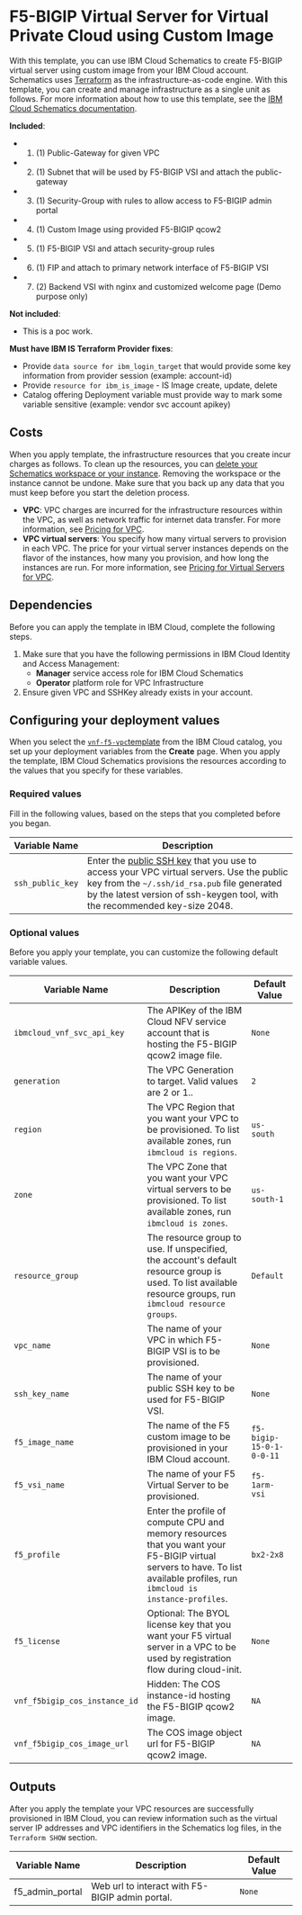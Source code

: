 # F5-BIGIP Virtual Server for Virtual Private Cloud using Custom Image

With this template, you can use IBM Cloud Schematics to create F5-BIGIP virtual server using custom image from your IBM Cloud account. Schematics uses [Terraform](https://www.terraform.io/) as the infrastructure-as-code engine. With this template, you can create and manage infrastructure as a single unit as follows. For more information about how to use this template, see the [IBM Cloud Schematics documentation](https://cloud.ibm.com/docs/schematics).

**Included**:
* 1. (1) Public-Gateway for given VPC
* 2. (1) Subnet that will be used by F5-BIGIP VSI and attach the public-gateway
* 3. (1) Security-Group with rules to allow access to F5-BIGIP admin portal
* 4. (1) Custom Image using provided F5-BIGIP qcow2
* 5. (1) F5-BIGIP VSI and attach security-group rules
* 6. (1) FIP and attach to primary network interface of F5-BIGIP VSI
* 7. (2) Backend VSI with nginx and customized welcome page (Demo purpose only)

**Not included**:
* This is a poc work.

**Must have IBM IS Terraform Provider fixes**:
* Provide `data source for ibm_login_target` that would provide some key information from provider session (example: account-id)
* Provide `resource for ibm_is_image` - IS Image create, update, delete
* Catalog offering Deployment variable must provide way to mark some variable sensitive (example: vendor svc account apikey)

## Costs

When you apply template, the infrastructure resources that you create incur charges as follows. To clean up the resources, you can [delete your Schematics workspace or your instance](https://cloud.ibm.com/docs/schematics?topic=schematics-manage-lifecycle#destroy-resources). Removing the workspace or the instance cannot be undone. Make sure that you back up any data that you must keep before you start the deletion process.

* **VPC**: VPC charges are incurred for the infrastructure resources within the VPC, as well as network traffic for internet data transfer. For more information, see [Pricing for VPC](https://cloud.ibm.com/docs/vpc-on-classic?topic=vpc-on-classic-pricing-for-vpc).
* **VPC virtual servers**: You specify how many virtual servers to provision in each VPC. The price for your virtual server instances depends on the flavor of the instances, how many you provision, and how long the instances are run. For more information, see [Pricing for Virtual Servers for VPC](https://cloud.ibm.com/docs/infrastructure/vpc-on-classic?topic=vpc-on-classic-pricing-for-vpc#pricing-for-virtual-servers-for-vpc).

## Dependencies

Before you can apply the template in IBM Cloud, complete the following steps.

1.  Make sure that you have the following permissions in IBM Cloud Identity and Access Management:
    * **Manager** service access role for IBM Cloud Schematics
    * **Operator** platform role for VPC Infrastructure
2.  Ensure given VPC and SSHKey already exists in your account.

## Configuring your deployment values

When you select the [`vnf-f5-vpc`template](https://cloud.ibm.com/catalog/content/vnf-f5-vpc) from the IBM Cloud catalog, you set up your deployment variables from the **Create** page. When you apply the template, IBM Cloud Schematics provisions the resources according to the values that you specify for these variables.

### Required values
Fill in the following values, based on the steps that you completed before you began.

|Variable Name|Description|
|-------------|-----------|
|`ssh_public_key`|Enter the [public SSH key](https://cloud.ibm.com/docs/vpc-on-classic-vsi?topic=vpc-on-classic-vsi-ssh-keys) that you use to access your VPC virtual servers. Use the public key from the `~/.ssh/id_rsa.pub` file generated by the latest version of ssh-keygen tool, with the recommended key-size 2048.|

### Optional values
Before you apply your template, you can customize the following default variable values.

|Variable Name|Description|Default Value|
|-------------|-----------|-------------|
|`ibmcloud_vnf_svc_api_key`|The APIKey of the IBM Cloud NFV service account that is hosting the F5-BIGIP qcow2 image file.|`None`|
|`generation`|The VPC Generation to target. Valid values are 2 or 1..|`2`|
|`region`|The VPC Region that you want your VPC to be provisioned. To list available zones, run `ibmcloud is regions`.|`us-south`|
|`zone`|The VPC Zone that you want your VPC virtual servers to be provisioned. To list available zones, run `ibmcloud is zones`.|`us-south-1`|
|`resource_group`|The resource group to use. If unspecified, the account's default resource group is used. To list available resource groups, run `ibmcloud resource groups`.|`Default`|
|`vpc_name`|The name of your VPC in which F5-BIGIP VSI is to be provisioned.|`None`|
|`ssh_key_name`|The name of your public SSH key to be used for F5-BIGIP VSI.|`None`|
|`f5_image_name`|The name of the F5 custom image to be provisioned in your IBM Cloud account.|`f5-bigip-15-0-1-0-0-11`|
|`f5_vsi_name`|The name of your F5 Virtual Server to be provisioned.|`f5-1arm-vsi`|
|`f5_profile`|Enter the profile of compute CPU and memory resources that you want your F5-BIGIP virtual servers to have. To list available profiles, run `ibmcloud is instance-profiles`.|`bx2-2x8`|
|`f5_license`|Optional: The BYOL license key that you want your F5 virtual server in a VPC to be used by registration flow during cloud-init.|`None`|
|`vnf_f5bigip_cos_instance_id`|Hidden: The COS instance-id hosting the F5-BIGIP qcow2 image.|`NA`|
|`vnf_f5bigip_cos_image_url`|The COS image object url for F5-BIGIP qcow2 image.|`NA`|

## Outputs
After you apply the template your VPC resources are successfully provisioned in IBM Cloud, you can review information such as the virtual server IP addresses and VPC identifiers in the Schematics log files, in the `Terraform SHOW` section.

|Variable Name|Description|Default Value|
|-------------|-----------|-------------|
|f5_admin_portal|Web url to interact with F5-BIGIP admin portal.|`None`|
